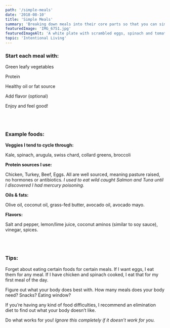 ```yaml
---
path: '/simple-meals'
date: '2018-08-10'
title: 'Simple Meals'
summary: 'Breaking down meals into their core parts so that you can simplify your mental model to make it easier to plan what to buy and eat.'
featuredImage: 'IMG_6751.jpg'
featuredImageAlt: 'A white plate with scrambled eggs, spinach and tomato.'
topic: 'Intentional Living'
---
```


### Start each meal with:

Green leafy vegetables

Protein

Healthy oil or fat source

Add flavor (optional)

Enjoy and feel good!

<br></br>

### Example foods:

**Veggies I tend to cycle through:**

Kale, spinach, arugula, swiss chard, collard greens, broccoli

**Protein sources I use:**

Chicken, Turkey, Beef, Eggs. All are well sourced, meaning pasture raised, no hormones or antibiotics. _I used to eat wild caught Salmon and Tuna until I discovered I had mercury poisoning._

**Oils & fats:**

Olive oil, coconut oil, grass-fed butter, avocado oil, avocado mayo.

**Flavors:**

Salt and pepper, lemon/lime juice, coconut aminos (similar to soy sauce), vinegar, spices.

<br></br>

### Tips:

Forget about eating certain foods for certain meals. If I want eggs, I eat them for any meal. If I have chicken and spinach cooked, I eat that for my first meal of the day.

Figure out what your body does best with. How many meals does your body need? Snacks? Eating window?

If you’re having any kind of food difficulties, I recommend an elimination diet to find out what your body doesn’t like.

Do what works for you! _Ignore this completely if it doesn’t work for you._
